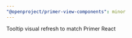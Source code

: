 ```yaml
---
"@openproject/primer-view-components": minor
---
```


Tooltip visual refresh to match Primer React

